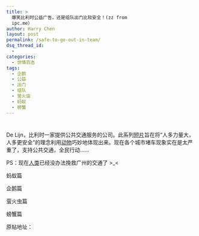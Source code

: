 ```yaml
---
title: >
  爆笑比利时公益广告，还是组队出门比较安全！(zz from
  ipc.me）
author: Harry Chen
layout: post
permalink: /safe-to-go-out-in-team/
dsq_thread_id:
  - 
categories:
  - 世情百态
tags:
  - 企鹅
  - 公益
  - 出门
  - 组队
  - 萤火虫
  - 蚂蚁
  - 螃蟹
---
```

# 

De Lijn，比利时一家提供公共交通服务的公司。此系列[短片][1]旨在将“人多力量大，人多更安全”的理念利用[动物][2]巧妙地体现出来。现在各个城市堵车现象实在是太严重了，支持公共交通，全民行动……

PS：现在[人类][3]已经没办法挽救广州的交通了 >_<

蚂蚁篇

企鹅篇

萤火虫篇

螃蟹篇

原帖地址：

   [1]: http://www.ipc.me/tag/%E7%9F%AD%E7%89%87
   [2]: http://www.ipc.me/tag/%E5%8A%A8%E7%89%A9
   [3]: http://www.ipc.me/tag/%E4%BA%BA%E7%B1%BB

